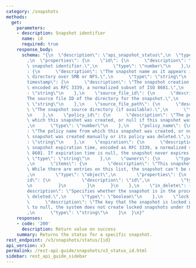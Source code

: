 ```yaml
---
category: /snapshots
methods:
  get:
    parameters:
    - description: Snapshot identifier
      name: id
      required: true
    response_body:
      schema: "{\n  \"description\": \"api_snapshot_status\",\n  \"type\": \"object\"\
        ,\n  \"properties\": {\n    \"id\": {\n      \"description\": \"The unique\
        \ snapshot identifier.\",\n      \"type\": \"number\"\n    },\n    \"name\"\
        : {\n      \"description\": \"The snapshot name as it appears in the .snapshot\
        \ directory over SMB or NFS.\",\n      \"type\": \"string\"\n    },\n    \"\
        timestamp\": {\n      \"description\": \"The snapshot creation timestamp,\
        \ encoded as RFC 3339, a normalized subset of ISO 8601.\",\n      \"type\"\
        : \"string\"\n    },\n    \"source_file_id\": {\n      \"description\": \"\
        The source file ID of the directory for the snapshot.\",\n      \"type\":\
        \ \"string\"\n    },\n    \"source_file_path\": {\n      \"description\":\
        \ \"The snapshot source directory (if available).\",\n      \"type\": \"string\"\
        \n    },\n    \"policy_id\": {\n      \"description\": \"The policy ID from\
        \ which this snapshot was created, or null if this snapshot was created manually.\"\
        ,\n      \"type\": \"number\"\n    },\n    \"policy_name\": {\n      \"description\"\
        : \"The policy name from which this snapshot was created, or null if this\
        \ snapshot was created manually or its policy was deleted.\",\n      \"type\"\
        : \"string\"\n    },\n    \"expiration\": {\n      \"description\": \"The\
        \ snapshot expiration time, encoded as RFC 3339, a normalized subset of ISO\
        \ 8601. If expiration time is null, the snapshot never expires.\",\n     \
        \ \"type\": \"string\"\n    },\n    \"owners\": {\n      \"type\": \"array\"\
        ,\n      \"items\": {\n        \"description\": \"This snapshot's owners.\
        \ While there are entries on this list, the snapshot can't be deleted or modified.\"\
        ,\n        \"type\": \"object\",\n        \"properties\": {\n          \"\
        id\": {\n            \"description\": \"id\",\n            \"type\": \"string\"\
        \n          }\n        }\n      }\n    },\n    \"in_delete\": {\n      \"\
        description\": \"Specifies whether the snapshot is in the process of being\
        \ deleted.\",\n      \"type\": \"boolean\"\n    },\n    \"lock_key\": {\n\
        \      \"description\": \"The key that the snapshot is locked with. If set\
        \ to null, the system does not create locked snapshots under this policy.\"\
        ,\n      \"type\": \"string\"\n    }\n  }\n}"
    responses:
    - code: '200'
      description: Return value on success
    summary: Returns the status for a specific snapshot.
rest_endpoint: /v3/snapshots/status/{id}
api_version: v3
permalink: /rest-api-guide/snapshots/v3_status_id.html
sidebar: rest_api_guide_sidebar
---
```

